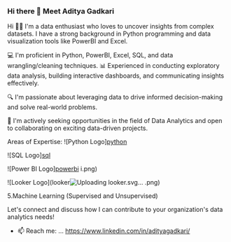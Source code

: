 ### Hi there 👋 Meet Aditya Gadkari 
Hi 👋🏽 I'm a data enthusiast who loves to uncover insights from complex datasets. I have a strong background in Python programming and data visualization tools like PowerBI and Excel.

💻 I'm proficient in Python, PowerBI, Excel, SQL, and data wrangling/cleaning techniques. 📊 Experienced in conducting exploratory data analysis, building interactive dashboards, and communicating insights effectively.

🔍 I'm passionate about leveraging data to drive informed decision-making and solve real-world problems. 

👯 I'm actively seeking opportunities in the field of Data Analytics and open to collaborating on exciting data-driven projects. 


Areas of Expertise:
![Python Logo][python](https://github.com/user-attachments/assets/e7a473f2-aced-4b3e-a6de-b0a550d3f52a)

![SQL Logo][sql](https://github.com/user-attachments/assets/ae9bb77c-7264-4853-8f88-c5da883a6823)

![Power BI Logo][powerbi](https://github.com/user-attachments/assets/d38a7097-685f-49d9-bf89-60bdab3d4cba)
i.png)

![Looker Logo](looker![Uploading looker.svg…]()
.png)

5.Machine Learning (Supervised and Unsupervised)

Let's connect and discuss how I can contribute to your organization's data analytics needs!

- 📫 Reach me: ... https://www.linkedin.com/in/adityagadkari/ 

